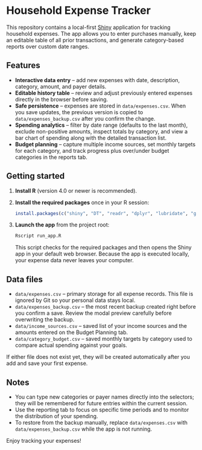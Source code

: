 # Household Expense Tracker

This repository contains a local-first [Shiny](https://shiny.posit.co/) application for tracking household expenses. The app allows you to enter purchases manually, keep an editable table of all prior transactions, and generate category-based reports over custom date ranges.

## Features

- **Interactive data entry** – add new expenses with date, description, category, amount, and payer details.
- **Editable history table** – review and adjust previously entered expenses directly in the browser before saving.
- **Safe persistence** – expenses are stored in `data/expenses.csv`. When you save updates, the previous version is copied to `data/expenses_backup.csv` after you confirm the change.
- **Spending analytics** – filter by date range (defaults to the last month), exclude non-positive amounts, inspect totals by category, and view a bar chart of spending along with the detailed transaction list.
- **Budget planning** – capture multiple income sources, set monthly targets for each category, and track progress plus over/under budget categories in the reports tab.

## Getting started

1. **Install R** (version 4.0 or newer is recommended).
2. **Install the required packages** once in your R session:

   ```r
   install.packages(c("shiny", "DT", "readr", "dplyr", "lubridate", "ggplot2", "scales"))
   ```

3. **Launch the app** from the project root:

   ```bash
   Rscript run_app.R
   ```

   This script checks for the required packages and then opens the Shiny app in your default web browser. Because the app is executed locally, your expense data never leaves your computer.

## Data files

- `data/expenses.csv` – primary storage for all expense records. This file is ignored by Git so your personal data stays local.
- `data/expenses_backup.csv` – the most recent backup created right before you confirm a save. Review the modal preview carefully before overwriting the backup.
- `data/income_sources.csv` – saved list of your income sources and the amounts entered on the Budget Planning tab.
- `data/category_budget.csv` – saved monthly targets by category used to compare actual spending against your goals.

If either file does not exist yet, they will be created automatically after you add and save your first expense.

## Notes

- You can type new categories or payer names directly into the selectors; they will be remembered for future entries within the current session.
- Use the reporting tab to focus on specific time periods and to monitor the distribution of your spending.
- To restore from the backup manually, replace `data/expenses.csv` with `data/expenses_backup.csv` while the app is not running.

Enjoy tracking your expenses!
